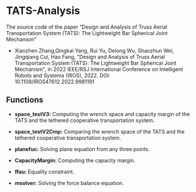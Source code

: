 # TATS-Analysis
The source code of the paper “Design and Analysis of Truss Aerial Transportation System (TATS): The Lightweight Bar Spherical Joint Mechanism”

- Xiaozhen Zhang,Qingkai Yang, Rui Yu, Delong Wu, Shaozhun Wei, Jingqiang Cui, Hao Fang, "Design and Analysis of Truss Aerial Transportation System (TATS): The Lightweight Bar Spherical Joint Mechanism", in 2022 IEEE/RSJ International Conference on Intelligent Robots and Systems (IROS), 2022. DOI: 10.1109/IROS47612.2022.9981191

## Functions
- **space_testV3:** Computing the wrench space and capacity margin of the TATS and the tethered cooperative transportation system.

- **space_testV2Cmp:** Comparing the wrench space of the TATS and the tethered cooperative transportation system.

- **planefuc:** Solving plane equation from any three points.

- **CapacityMargin:** Computing the capacity margin.

- **ffau:** Equality constraint.

- **msolver:** Solving the force balance equation.


